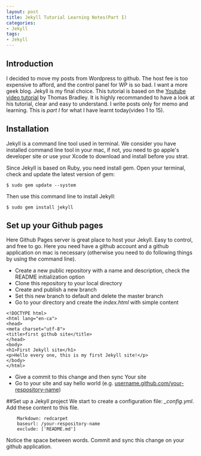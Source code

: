 ```yaml
---
layout: post
title: Jekyll Tutorial Learning Notes(Part I)
categories:
- Jekyll
tags:
- Jekyll
---
```


## Introduction
I decided to move my posts from Wordpress to github. The host fee is too expensive to afford, and the control panel for WP is so bad. I want a more geek blog. Jekyll is my final choice. This tutorial is  based on the [Youtube video tutorial](http://youtu.be/jVeNnHy65Rs) by Thomas Bradley. It is highly recommanded to have a look at his tutorial, clear and easy to understand. I write posts only for memo and learning. This is *part I* for what I have learnt today(video 1 to 15).


## Installation
Jekyll is a command line tool used in terminal. We consider you have installed command line tool in your mac, if not, you need to go apple's developer site or use your Xcode to download and install before you strat.  

Since Jekyll is based on Ruby, you need install gem. Open your terminal, check and update the latest version of gem:

    $ sudo gem update --system

Then use this command line to install Jekyll:

    $ sudo gem install jekyll
    
## Set up your Github pages

Here Github Pages server is great place to host your Jekyll. Easy to control, and free to go. Here you need have a github account and a github application on mac is necessary (otherwise you need to do following things by using the command line). 

 - Create a new public repository with a name and description, check the README initialization option
 - Clone this repository to your local directory
 - Create and publish a new branch
 - Set this new branch to default and delete the master branch
 - Go to your directory and create the *index.html* with simple content

 ```
 <!DOCTYPE html>
 <html lang="en-ca">
 <head>
 <meta charset="utf-8">
 <title>first github site</title>
 </head>	
 <body>
 <h1>First Jekyll site</h1>
 <p>Hello every one, this is my first Jekyll site!</p>
 </body>
 </html>	
 ```

 - Give a commit to this change and then sync Your site
 - Go to your site and say hello world (e.g. [username.github.com/your-respository-name](username.github.com/your-respository-name))

##Set up a Jekyll project
We start to create a configuration file: *_config.yml*. Add these content to this file. 

```
    Markdown: redcarpet
    baseurl: /your-respository-name
    exclude: ['README.md']
```

Notice the space between words. Commit and sync this change on your github application. 
